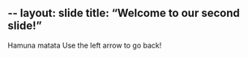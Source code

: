 --
layout: slide
title: “Welcome to our second slide!”
---
Hamuna matata
Use the left arrow to go back!
